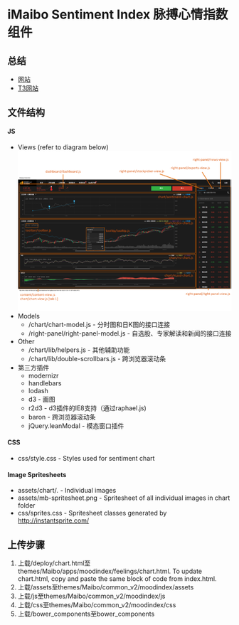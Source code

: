 iMaibo Sentiment Index 脉搏心情指数组件
========================================================================================

## 总结

* [网站](http://www.rawgit.com/altitudelabs/imaibo-public/master/index.html)
* [T3网站](http://t3-www.imaibo.net/index.php?app=moodindex&mod=Feelings&act=chart)

## 文件结构

#### JS
* Views (refer to diagram below)
![Documentation](/assets/documentation/js-diagram.png "View Diagram")
* Models
  * /chart/chart-model.js - 分时图和日K图的接口连接
  * /right-panel/right-panel-model.js - 自选股、专家解读和新闻的接口连接
* Other
  * /chart/lib/helpers.js - 其他辅助功能
  * /chart/lib/double-scrollbars.js - 跨浏览器滚动条
* 第三方插件
  * modernizr
  * handlebars
  * lodash
  * d3 - 画图
  * r2d3 - d3插件的IE8支持（通过raphael.js)
  * baron - 跨浏览器滚动条
  * jQuery.leanModal - 模态窗口插件

#### CSS
* css/style.css - Styles used for sentiment chart

#### Image Spritesheets

* assets/chart/*.* - Individual images
* assets/mb-spritesheet.png - Spritesheet of all individual images in chart folder
* css/sprites.css - Spritesheet classes generated by http://instantsprite.com/

## 上传步骤

1. 上载/deploy/chart.html至themes/Maibo/apps/moodindex/feelings/chart.html. To update chart.html, copy and paste the same block of code from index.html.
2. 上载/assets至themes/Maibo/common_v2/moodindex/assets
3. 上载/js至themes/Maibo/common_v2/moodindex/js
4. 上载/css至themes/Maibo/common_v2/moodindex/css
5. 上载/bower_components至bower_components